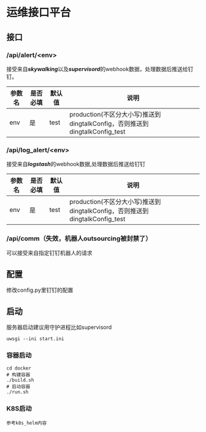 # 运维接口平台

## 接口
### /api/alert/&lt;env&gt;
接受来自***skywalking***以及***supervisord***的webhook数据，处理数据后推送给钉钉。


参数名 | 是否必填 | 默认值 | 说明
-----| ----- |----- |-----
env| 是 | test | production(不区分大小写)推送到dingtalkConfig，否则推送到dingtalkConfig_test

### /api/log_alert/&lt;env&gt;
接受来自***logstash***的webhook数据,处理数据后推送给钉钉

参数名 | 是否必填 | 默认值 | 说明
-----| ----- |----- |-----
env| 是 | test | production(不区分大小写)推送到dingtalkConfig，否则推送到dingtalkConfig_test

### /api/comm（失效，机器人outsourcing被封禁了）
可以接受来自指定钉钉机器人的请求



## 配置
修改config.py里钉钉的配置

## 启动
服务器启动建议用守护进程比如supervisord

```
uwsgi --ini start.ini 

```

### 容器启动
```
cd docker
# 构建容器
./build.sh
# 启动容器
./run.sh
```

### K8S启动
```
参考k8s_helm内容
```
